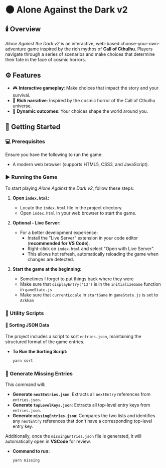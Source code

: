 # 🌑 **Alone Against the Dark v2**

## 🕯️ Overview

_Alone Against the Dark v2_ is an interactive, web-based choose-your-own-adventure game inspired by the rich mythos of **Call of Cthulhu**. Players navigate through a series of scenarios and make choices that determine their fate in the face of cosmic horrors.

## ⚙️ Features

- 🎮 **Interactive gameplay**: Make choices that impact the story and your survival.
- 📜 **Rich narrative**: Inspired by the cosmic horror of the Call of Cthulhu universe.
- 🔄 **Dynamic outcomes**: Your choices shape the world around you.

## 🚀 Getting Started

### 💻 Prerequisites

Ensure you have the following to run the game:

- A modern web browser (supports HTML5, CSS3, and JavaScript).

### ▶️ Running the Game

To start playing _Alone Against the Dark v2_, follow these steps:

1. **Open `index.html`:**

   - Locate the `index.html` file in the project directory.
   - Open `index.html` in your web browser to start the game.

2. **Optional - Live Server:**

   - For a better development experience:
     - Install the "Live Server" extension in your code editor (**recommended for VS Code**).
     - Right-click on `index.html` and select "Open with Live Server".
     - This allows hot refresh, automatically reloading the game when changes are detected.

3. **Start the game at the beginning:**

   - Sometimes I forget to put things back where they were
   - Make sure that `displayEntry('13')` is in the `initializeGame` function in `gameState.js`
   - Make sure that `currentLocale` in `startGame` in `gameState.js` is set to `Arkham`

### 🔧 Utility Scripts

#### 📝 Sorting JSON Data

The project includes a script to sort `entries.json`, maintaining the structured format of the game entries.

- **To Run the Sorting Script:**

  ```bash
  yarn sort
  ```

### 🔎 Generate Missing Entries

This command will:

- **Generate `nextEntries.json`**: Extracts all `nextEntry` references from `entries.json`.
- **Generate `topLevelKeys.json`**: Extracts all top-level entry keys from `entries.json`.
- **Generate `missingEntries.json`**: Compares the two lists and identifies any `nextEntry` references that don't have a corresponding top-level entry key.

Additionally, once the `missingEntries.json` file is generated, it will automatically open in **VSCode** for review.

- **Command to run:**

  ```bash
  yarn missing
  ```
